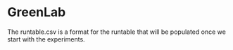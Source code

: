 # GreenLab

The runtable.csv is a format for the runtable that will be populated once we start with the experiments.
